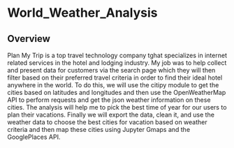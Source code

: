 # World_Weather_Analysis

## Overview
Plan My Trip is a top travel technology company tghat specializes in internet related services in the hotel and lodging industry. My job was to help collect and present data for customers via the search page which they will then filter based on their preferred travel criteria in order to find their ideal hotel anywhere in the world. To do this, we will use the citipy module to get the cities based on latitudes and longitudes and then use the OpenWeatherMap API to perform requests and get the json weather information on these cities. The analysis will help me to pick the best time of year for our users to plan their vacations. Finally we will export the data, clean it, and use the weather data to choose the best cities for vacation based on weather criteria and then map these cities using Jupyter Gmaps and the GooglePlaces API.


